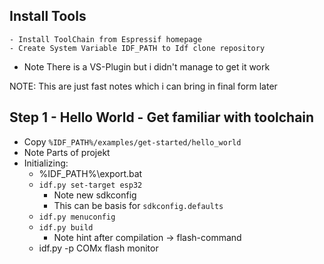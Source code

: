 ## Install Tools
	- Install ToolChain from Espressif homepage
	- Create System Variable IDF_PATH to Idf clone repository
- Note There is a VS-Plugin but i didn't manage to get it work


NOTE: This are just fast notes which i can bring in final form later
## Step 1 - Hello World - Get familiar with toolchain
- Copy `%IDF_PATH%/examples/get-started/hello_world`
- Note Parts of projekt
- Initializing:
	- %IDF_PATH%\export.bat
	- `idf.py set-target esp32`
		- Note new sdkconfig 
		- This can be basis for `sdkconfig.defaults`
	- `idf.py menuconfig`
	- `idf.py build`
		- Note hint after compilation -> flash-command
	- idf.py -p COMx flash monitor

